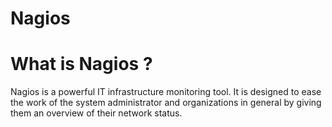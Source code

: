 # Nagios 
# What is Nagios ?
Nagios is a powerful IT infrastructure monitoring tool. It is designed to ease the work of the system administrator and organizations in general by giving them an overview of their network status. 
